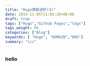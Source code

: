 ```yaml
---
title: "Hugo博客进阶(3)"
date: 2019-11-05T11:03:20+08:00
draft: true
tags: ["Hugo","Github Pages","tags"]
tags_weight: 66
categories: ["Blog"]
keywords: [ "Hugo", "DOMAIN","DNS"]
summary: "ccc"
---
```

### hello

